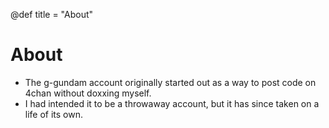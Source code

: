 @def title = "About"

# About

- The g-gundam account originally started out as a way to post code on 4chan without doxxing myself.
- I had intended it to be a throwaway account, but it has since taken on a life of its own.
